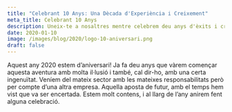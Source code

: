 ```yaml
---
title: "Celebrant 10 Anys: Una Dècada d'Experiència i Creixement"
meta_title: Celebrant 10 Anys
description: Uneix-te a nosaltres mentre celebrem deu anys d'èxits i creixement. Descobreix com hem crescut des dels inicis fins avui.
date: 2020-01-10
image: /images/blog/2020/logo-10-aniversari.png
draft: false
---
```


Aquest any 2020 estem d’aniversari! Ja fa deu anys que vàrem començar aquesta aventura amb molta il·lusió i també, cal dir-ho, amb una certa ingenuïtat. Veníem del mateix sector amb les mateixes responsabilitats però per compte d’una altra empresa. Aquella aposta de futur, amb el temps hem vist que va ser encertada. Estem molt contens, i al llarg de l’any anirem fent alguna celebració.

